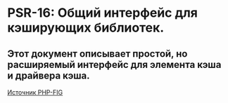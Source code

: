 # PSR-16: Общий интерфейс для кэширующих библиотек.

## Этот документ описывает простой, но расширяемый интерфейс для элемента кэша и драйвера кэша.



[Источник PHP-FIG](https://www.php-fig.org/psr/psr-16/)
